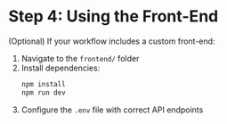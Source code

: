 # Step 4: Using the Front-End

(Optional) If your workflow includes a custom front-end:

1. Navigate to the `frontend/` folder
2. Install dependencies:
   ```bash
   npm install
   npm run dev
   ```
3. Configure the `.env` file with correct API endpoints
